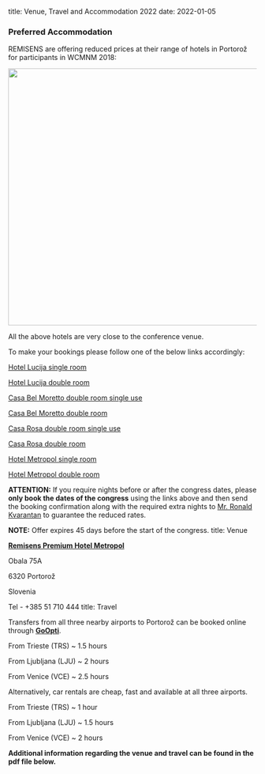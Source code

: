 title: Venue, Travel and Accommodation 2022
date: 2022-01-05
 
### Preferred Accommodation

REMISENS are offering reduced prices at their range of hotels in Portorož for participants in WCMNM 2018:

<img src="/images/hotel_offer.png" width="520px">

All the above hotels are very close to the conference venue.

To make your bookings please follow one of the below links accordingly:


[Hotel Lucija single room](https://gc.synxis.com/rez.aspx?Chain=13363&template=GCF&hotel=64576&dest=PR&shell=G_GCF&locale=en-US&arrive=2018-09-17&depart=2018-09-19&adult=1&room=&start=availresults&child=0&childages=&promo=8348&_ga=2.141959730.1862206183.1528187295-1781727637.1527861995)

[Hotel Lucija double room](https://gc.synxis.com/rez.aspx?Chain=13363&template=GCF&hotel=64576&dest=PR&shell=G_GCF&locale=en-US&arrive=2018-09-17&depart=2018-09-19&adult=2&room=&start=availresults&child=0&childages=&promo=8347&_ga=2.141959730.1862206183.1528187295-1781727637.1527861995)




[Casa Bel Moretto double room single use](https://gc.synxis.com/rez.aspx?Chain=13363&template=GCF&hotel=64579&dest=PR&shell=G_GCF&locale=en-US&arrive=2018-09-17&depart=2018-09-19&adult=1&room=&start=availresults&child=0&childages=&promo=8348&_ga=2.141026610.1862206183.1528187295-1781727637.1527861995)

[Casa Bel Moretto double room](https://gc.synxis.com/rez.aspx?Chain=13363&template=GCF&hotel=64579&dest=PR&shell=G_GCF&locale=en-US&arrive=2018-09-17&depart=2018-09-19&adult=2&room=&start=availresults&child=0&childages=&promo=8347&_ga=2.141026610.1862206183.1528187295-1781727637.1527861995)




[Casa Rosa double room single use](https://gc.synxis.com/rez.aspx?Chain=13363&template=GCF&hotel=64575&dest=PR&shell=G_GCF&locale=en-US&arrive=2018-09-17&depart=2018-09-19&adult=1&room=&start=availresults&child=0&childages=&promo=8348&_ga=2.103287296.1862206183.1528187295-1781727637.1527861995)

[Casa Rosa double room](https://gc.synxis.com/rez.aspx?Chain=13363&template=GCF&hotel=64575&dest=PR&shell=G_GCF&locale=en-US&arrive=2018-09-17&depart=2018-09-19&adult=2&room=&start=availresults&child=0&childages=&promo=8347&_ga=2.103287296.1862206183.1528187295-1781727637.1527861995)





[Hotel Metropol single room](https://gc.synxis.com/rez.aspx?Chain=13363&template=GCF&hotel=64577&dest=PR&shell=G_GCF&locale=en-US&arrive=2018-09-17&depart=2018-09-19&adult=1&room=&start=availresults&child=0&childages=&promo=8348&_ga=2.62328236.1862206183.1528187295-1781727637.1527861995)


[Hotel Metropol double room](https://gc.synxis.com/rez.aspx?Chain=13363&template=GCF&hotel=64577&dest=PR&shell=G_GCF&locale=en-US&arrive=2018-09-17&depart=2018-09-19&adult=2&room=&start=availresults&child=0&childages=&promo=8347&_ga=2.62328236.1862206183.1528187295-1781727637.1527861995)



**ATTENTION:** If you require nights before or after the congress dates, please **only book the dates of the congress** using the links above and then send the booking confirmation along with the required extra nights to <a href="mailto:ronald.kvarantan@remisens.com">Mr. Ronald Kvarantan</strong></a> to guarantee the reduced rates. 



**NOTE:** Offer expires 45 days before the start of the congress.
title:   Venue


[**Remisens Premium Hotel Metropol**](https://www.remisens.com/en/hotel-metropol)

Obala 75A

6320 Portorož

Slovenia

Tel - +385 51 710 444
title:   Travel


Transfers from all three nearby airports to Portorož can
be booked online through [**GoOpti**](https://www.goopti.com/en/).

From Trieste (TRS) ~ 1.5 hours

From Ljubljana (LJU) ~ 2 hours

From Venice (VCE) ~ 2.5 hours


Alternatively, car rentals are cheap, fast and available at
all three airports.

From Trieste (TRS) ~ 1 hour

From Ljubljana (LJU) ~ 1.5 hours 

From Venice (VCE) ~ 2 hours



**Additional information regarding the venue and travel can be found in the pdf file below.**
